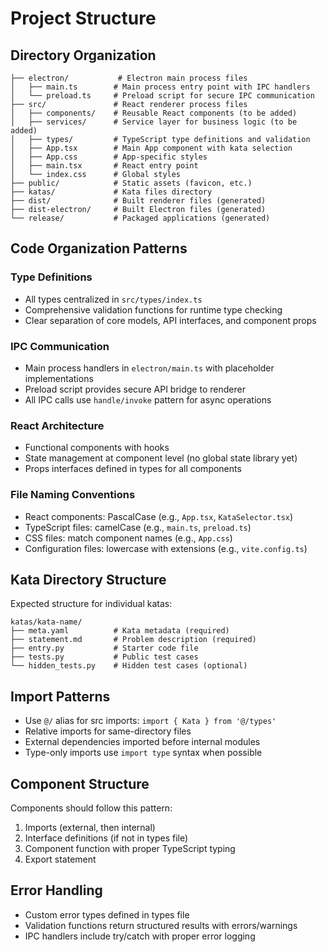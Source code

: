 # Project Structure

## Directory Organization

```
├── electron/           # Electron main process files
│   ├── main.ts        # Main process entry point with IPC handlers
│   └── preload.ts     # Preload script for secure IPC communication
├── src/               # React renderer process files
│   ├── components/    # Reusable React components (to be added)
│   ├── services/      # Service layer for business logic (to be added)
│   ├── types/         # TypeScript type definitions and validation
│   ├── App.tsx        # Main App component with kata selection
│   ├── App.css        # App-specific styles
│   ├── main.tsx       # React entry point
│   └── index.css      # Global styles
├── public/            # Static assets (favicon, etc.)
├── katas/             # Kata files directory
├── dist/              # Built renderer files (generated)
├── dist-electron/     # Built Electron files (generated)
└── release/           # Packaged applications (generated)
```

## Code Organization Patterns

### Type Definitions
- All types centralized in `src/types/index.ts`
- Comprehensive validation functions for runtime type checking
- Clear separation of core models, API interfaces, and component props

### IPC Communication
- Main process handlers in `electron/main.ts` with placeholder implementations
- Preload script provides secure API bridge to renderer
- All IPC calls use `handle/invoke` pattern for async operations

### React Architecture
- Functional components with hooks
- State management at component level (no global state library yet)
- Props interfaces defined in types for all components

### File Naming Conventions
- React components: PascalCase (e.g., `App.tsx`, `KataSelector.tsx`)
- TypeScript files: camelCase (e.g., `main.ts`, `preload.ts`)
- CSS files: match component names (e.g., `App.css`)
- Configuration files: lowercase with extensions (e.g., `vite.config.ts`)

## Kata Directory Structure

Expected structure for individual katas:
```
katas/kata-name/
├── meta.yaml          # Kata metadata (required)
├── statement.md       # Problem description (required)
├── entry.py           # Starter code file
├── tests.py           # Public test cases
└── hidden_tests.py    # Hidden test cases (optional)
```

## Import Patterns

- Use `@/` alias for src imports: `import { Kata } from '@/types'`
- Relative imports for same-directory files
- External dependencies imported before internal modules
- Type-only imports use `import type` syntax when possible

## Component Structure

Components should follow this pattern:
1. Imports (external, then internal)
2. Interface definitions (if not in types file)
3. Component function with proper TypeScript typing
4. Export statement

## Error Handling

- Custom error types defined in types file
- Validation functions return structured results with errors/warnings
- IPC handlers include try/catch with proper error logging